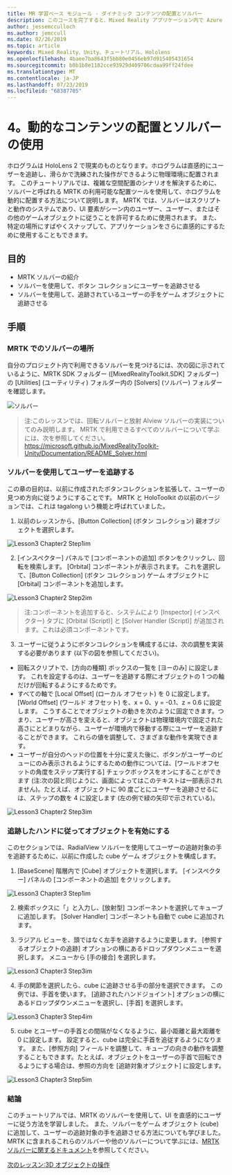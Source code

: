```yaml
---
title: MR 学習ベース モジュール - ダイナミック コンテンツの配置とソルバー
description: このコースを完了すると、Mixed Reality アプリケーション内で Azure 顔認識を実装する方法を学習することができます。
author: jessemcculloch
ms.author: jemccull
ms.date: 02/26/2019
ms.topic: article
keywords: Mixed Reality、Unity、チュートリアル、Hololens
ms.openlocfilehash: 4baee7ba8643f5bb80e0456eb97d915405431654
ms.sourcegitcommit: b0b1b8e1182cce93929d409706cdaa99ff24fdee
ms.translationtype: MT
ms.contentlocale: ja-JP
ms.lasthandoff: 07/23/2019
ms.locfileid: "68387705"
---
```

# <a name="4-placing-dynamic-content-and-using-solvers"></a>4。動的なコンテンツの配置とソルバーの使用

ホログラムは HoloLens 2 で現実のものとなります。ホログラムは直感的にユーザーを追跡し、滑らかで洗練された操作ができるように物理環境に配置されます。 このチュートリアルでは、複雑な空間配置のシナリオを解決するために、ソルバーと呼ばれる MRTK の利用可能な配置ツールを使用して、ホログラムを動的に配置する方法について説明します。 MRTK では、ソルバーはスクリプトと動作のシステムであり、UI 要素がシーン内のユーザー、ユーザー、またはその他のゲームオブジェクトに従うことを許可するために使用されます。 また、特定の場所にすばやくスナップして、アプリケーションをさらに直感的にするために使用することもできます。 

## <a name="objectives"></a>目的

* MRTK ソルバーの紹介
* ソルバーを使用して、ボタン コレクションにユーザーを追跡させる
* ソルバーを使用して、追跡されているユーザーの手をゲーム オブジェクトに追跡させる

## <a name="instructions"></a>手順

### <a name="location-of-solvers-in-the-mrtk"></a>MRTK でのソルバーの場所
 自分のプロジェクト内で利用できるソルバーを見つけるには、次の図に示されているように、MRTK SDK フォルダー ([MixedRealityToolkit.SDK] フォルダー) の [Utilities] (ユーティリティ) フォルダー内の [Solvers] (ソルバー) フォルダーを確認します。

![ソルバー](images/lesson3_chapter1_step1im.PNG)

>注:このレッスンでは、回転ソルバーと放射 Alview ソルバーの実装についてのみ説明します。 MRTK で利用できるすべてのソルバーについて学ぶには、次を参照してください。 https://microsoft.github.io/MixedRealityToolkit-Unity/Documentation/README_Solver.html

### <a name="use-a-solver-to-follow-the-user"></a>ソルバーを使用してユーザーを追跡する
この章の目的は、以前に作成されたボタンコレクションを拡張して、ユーザーの見つめ方向に従うようにすることです。 MRTK と HoloToolkit の以前のバージョンでは、これは tagalong いう機能と呼ばれていました。

1. 以前のレッスンから、[Button Collection] (ボタン コレクション) 親オブジェクトを選択します。

![Lesson3 Chapter2 Step1im](images/Lesson3_chapter2_step1im.PNG)

2. [インスペクター] パネルで [コンポーネントの追加] ボタンをクリックし、回転を検索します。 [Orbital] コンポーネントが表示されます。 これを選択して、[Button Collection] (ボタン コレクション) ゲーム オブジェクトに [Orbital] コンポーネントを追加します。

![Lesson3 Chapter2 Step2im](images/Lesson3_Chapter2_step2im.PNG)

>注:コンポーネントを追加すると、システムにより [Inspector] (インスペクター) タブに [Orbital (Script)] と [Solver Handler (Script)] が追加されます。これは必須コンポーネントです。 

3. ユーザーに従うようにボタンコレクションを構成するには、次の調整を実装する必要があります (以下の図を参照してください)。
- 回転スクリプトで、[方向の種類] ボックスの一覧を [ヨーのみ] に設定します。 これを設定するのは、ユーザーを追跡する際にオブジェクトの 1 つの軸だけが回転するようにするためです。
- すべての軸で [Local Offset] (ローカル オフセット) を 0 に設定します。 [World Offset] (ワールド オフセット) を、x = 0、y = -0.1、z = 0.6 に設定します。 こうすることでオブジェクトの動きを次のように固定できます。つまり、ユーザーが高さを変えると、オブジェクトは物理環境内で固定された高さにとどまりながら、ユーザーが環境内で移動する際にユーザーを追跡することができます。 これらの値を調整して、さまざまな動作を実現できます。
- ユーザーが自分のヘッドの位置を十分に変えた後に、ボタンがユーザーのビューにのみ表示されるようにするための動作については、[ワールドオフセットの角度をステップ実行する] チェックボックスをオンにすることができます (注:次の図と同じように、画面によってはこのテキストは一部表示されません)。たとえば、オブジェクトに 90 度ごとにユーザーを追跡させるには、ステップの数を 4 に設定します (左の例で緑の矢印で示されている)。 

![Lesson3 Chapter2 Step3im](images/Lesson3_chapter2_step3im.PNG)

### <a name="enabling-objects-to-follow-tracked-hands"></a>追跡したハンドに従ってオブジェクトを有効にする

このセクションでは、RadialView ソルバーを使用してユーザーの追跡対象の手を追跡するために、以前に作成した cube ゲーム オブジェクトを構成します。

1. [BaseScene] 階層内で [Cube] オブジェクトを選択します。 [インスペクター] パネルの [コンポーネントの追加] をクリックします。 

![Lesson3 Chapter3 Step1im](images/Lesson3_Chapter3_step1im.PNG)

2. 検索ボックスに「」と入力し、[放射型] コンポーネントを選択してキューブに追加します。 [Solver Handler] コンポーネントも自動で cube に追加されます。

3. ラジアル ビューを、頭ではなく左手を追跡するように変更します。 [参照するオブジェクトの追跡] オプションの横にあるドロップダウンメニューを選択します。 メニューから [手の接合] を選択します。

![Lesson3 Chapter3 Step3im](images/Lesson3_chapter3_step3im.PNG)

4. 手の関節を選択したら、cube に追跡させる手の部分を選択できます。 この例では、手首を使います。 [追跡されたハンドジョイント] オプションの横にあるドロップダウンメニューを選択し、[手首] を選択します。 

![Lesson3 Chapter3 Step4im](images/Lesson3_chapter3_step4im.PNG)

5. cube とユーザーの手首との間隔がなくなるように、最小距離と最大距離を 0 に設定します。 設定すると、cube は完全に手首を追従するようになります。 また、[参照方向] フィールドを調整して、キューブの向きの動作を調整することもできます。たとえば、オブジェクトをユーザーの手首で回転できるようにする場合は、参照の方向を [追跡対象オブジェクト] に設定します。

![Lesson3 Chapter3 Step5im](images/Lesson3_chapter3_step5im.PNG)

### <a name="congratulations"></a>結論
このチュートリアルでは、MRTK のソルバーを使用して、UI を直感的にユーザーに従う方法を学習しました。 また、ソルバーをゲーム オブジェクト (cube) に追加して、ユーザーの追跡対象の手を追跡させる方法についても学びました。 MRTK に含まれるこれらのソルバーや他のソルバーについて学ぶには、[MRTK ソルバーに関するドキュメント](https://microsoft.github.io/MixedRealityToolkit-Unity/Documentation/README_Solver.html)を参照してください。

[次のレッスン:3D オブジェクトの操作](mrlearning-base-ch4.md)

